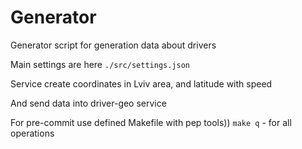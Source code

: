 # Generator

Generator script for generation data about drivers

Main settings are here `./src/settings.json`

Service create coordinates in Lviv area, and latitude with speed

And send data into driver-geo service

For pre-commit use defined Makefile with pep tools))
`make q` - for all operations